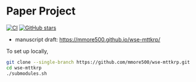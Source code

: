 # Paper Project

[![CI](https://github.com/mmore500/wse-mttkrp/actions/workflows/ci.yaml/badge.svg)](https://github.com/mmore500/wse-mttkrp/actions/workflows/ci.yaml)
[![GitHub stars](https://img.shields.io/github/stars/mmore500/wse-mttkrp.svg?style=flat-square&logo=github&label=Stars&logoColor=white)](https://github.com/mmore500/wse-mttkrp)

- manuscript draft: <https://mmore500.github.io/wse-mttkrp/>

To set up locally,
```bash
git clone --single-branch https://github.com/mmore500/wse-mttkrp.git
cd wse-mttkrp
./submodules.sh
```
